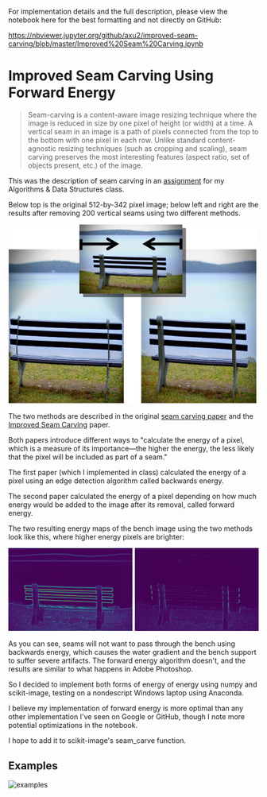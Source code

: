 For implementation details and the full description, please view the notebook here for the best formatting and not directly on GitHub:

https://nbviewer.jupyter.org/github/axu2/improved-seam-carving/blob/master/Improved%20Seam%20Carving.ipynb

# Improved Seam Carving Using Forward Energy

>Seam-carving is a content-aware image resizing technique where the image is reduced in size by one pixel of height (or width) at a time. A vertical seam in an image is a path of pixels connected from the top to the bottom with one pixel in each row. Unlike standard content-agnostic resizing techniques (such as cropping and scaling), seam carving preserves the most interesting features (aspect ratio, set of objects present, etc.) of the image.

This was the description of seam carving in an [assignment](https://www.cs.princeton.edu/courses/archive/spring16/cos226/assignments/seamCarving.html)
for my Algorithms & Data Structures class.

Below top is the original 512-by-342 pixel image; below left and right are the results after removing 200 vertical seams using two different methods.

<img src="doub_bench3_comp.jpg" alt="seam" width=500>

The two methods are described in the original [seam carving paper](http://www.faculty.idc.ac.il/arik/SCWeb/imret/index.html) 
and the [Improved Seam Carving](http://www.faculty.idc.ac.il/arik/SCWeb/vidret/index.html) paper.

Both papers introduce different ways to "calculate the energy of a pixel, which is a measure of its importance—the higher the energy, the less likely that the pixel will be included as part of a seam."

The first paper (which I implemented in class) calculated the energy of a pixel using an edge detection algorithm called backwards energy.

The second paper calculated the energy of a pixel depending on how much energy would be added to the image after its removal, called forward energy.

The two resulting energy maps of the bench image using the two methods look like this, where higher energy pixels are brighter:

<img src="eimg.jpg" alt="eimg" width=700>

As you can see, seams will not want to pass through the bench using backwards energy, which causes the water gradient and the bench support to suffer severe artifacts. The forward energy algorithm doesn't, and the results are similar to what happens in Adobe Photoshop.

So I decided to implement both forms of energy of energy using numpy and scikit-image, testing on a nondescript Windows laptop using Anaconda.

I believe my implementation of forward energy is more optimal than any other implementation I've seen on Google or GitHub, though I note more potential optimizations in the notebook.

I hope to add it to scikit-image's seam_carve function.

## Examples

![examples](examples.png)
